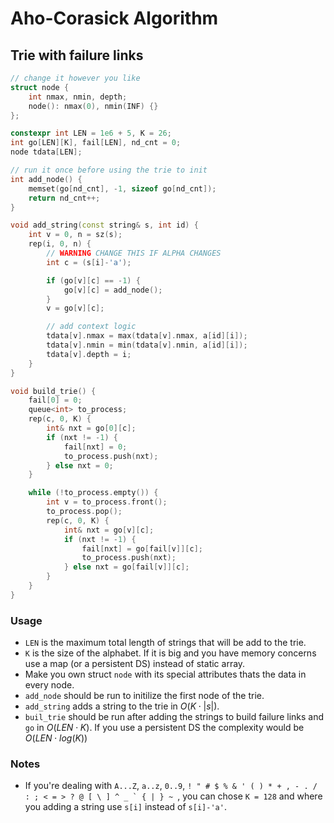 # Aho-Corasick Algorithm

## Trie with failure links

```cpp
// change it however you like
struct node {
    int nmax, nmin, depth;
    node(): nmax(0), nmin(INF) {}
};

constexpr int LEN = 1e6 + 5, K = 26;
int go[LEN][K], fail[LEN], nd_cnt = 0;
node tdata[LEN];

// run it once before using the trie to init
int add_node() {
    memset(go[nd_cnt], -1, sizeof go[nd_cnt]);
    return nd_cnt++;
}

void add_string(const string& s, int id) {
    int v = 0, n = sz(s);
    rep(i, 0, n) {
        // WARNING CHANGE THIS IF ALPHA CHANGES
        int c = (s[i]-'a');

        if (go[v][c] == -1) {
            go[v][c] = add_node();
        }
        v = go[v][c];

        // add context logic
        tdata[v].nmax = max(tdata[v].nmax, a[id][i]);
        tdata[v].nmin = min(tdata[v].nmin, a[id][i]);
        tdata[v].depth = i;
    }
}

void build_trie() {
    fail[0] = 0;
    queue<int> to_process;
    rep(c, 0, K) {
        int& nxt = go[0][c];
        if (nxt != -1) {
            fail[nxt] = 0;
            to_process.push(nxt);
        } else nxt = 0;
    }

    while (!to_process.empty()) {
        int v = to_process.front();
        to_process.pop();
        rep(c, 0, K) {
            int& nxt = go[v][c];
            if (nxt != -1) {
                fail[nxt] = go[fail[v]][c];
                to_process.push(nxt);
            } else nxt = go[fail[v]][c];
        }
    }
}
```

### Usage

- `LEN` is the maximum total length of strings that will be add to the trie.
- `K` is the size of the alphabet. If it is big and you have memory concerns use a map (or a persistent DS) instead of static array.
- Make you own struct `node` with its special attributes thats the data in every node.
- `add_node` should be run to initilize the first node of the trie.
- `add_string` adds a string to the trie in $O(K \cdot |s|)$.
- `buil_trie` should be run after adding the strings to build failure links and `go` in $O(LEN \cdot K)$. If you use a persistent DS the complexity would be $O(LEN \cdot log(K))$

### Notes

- If you're dealing with `A...Z`, `a..z`, `0..9`, `` ! " # $ % & ' ( ) * + , - . / : ; < = > ? @ [ \ ] ^ _ ` { | } ~  ``, you can chose `K = 128` and where you adding a string use `s[i]` instead of `s[i]-'a'`.

